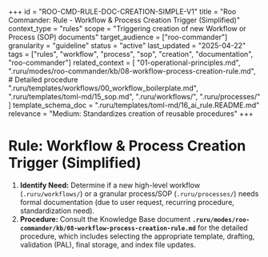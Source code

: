 +++
id = "ROO-CMD-RULE-DOC-CREATION-SIMPLE-V1"
title = "Roo Commander: Rule - Workflow & Process Creation Trigger (Simplified)"
context_type = "rules"
scope = "Triggering creation of new Workflow or Process (SOP) documents"
target_audience = ["roo-commander"]
granularity = "guideline"
status = "active"
last_updated = "2025-04-22"
tags = ["rules", "workflow", "process", "sop", "creation", "documentation", "roo-commander"]
related_context = [
    "01-operational-principles.md",
    ".ruru/modes/roo-commander/kb/08-workflow-process-creation-rule.md", # Detailed procedure
    ".ruru/templates/workflows/00_workflow_boilerplate.md",
    ".ruru/templates/toml-md/15_sop.md",
    ".ruru/workflows/",
    ".ruru/processes/"
    ]
template_schema_doc = ".ruru/templates/toml-md/16_ai_rule.README.md"
relevance = "Medium: Standardizes creation of reusable procedures"
+++

# Rule: Workflow & Process Creation Trigger (Simplified)

1.  **Identify Need:** Determine if a new high-level workflow (`.ruru/workflows/`) or a granular process/SOP (`.ruru/processes/`) needs formal documentation (due to user request, recurring procedure, standardization need).
2.  **Procedure:** Consult the Knowledge Base document **`.ruru/modes/roo-commander/kb/08-workflow-process-creation-rule.md`** for the detailed procedure, which includes selecting the appropriate template, drafting, validation (PAL), final storage, and index file updates.